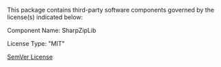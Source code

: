 This package contains third-party software components governed by the license(s) indicated below:

Component Name: SharpZipLib

License Type: "MIT"

[SemVer License](https://github.com/icsharpcode/SharpZipLib/blob/master/LICENSE.txt)